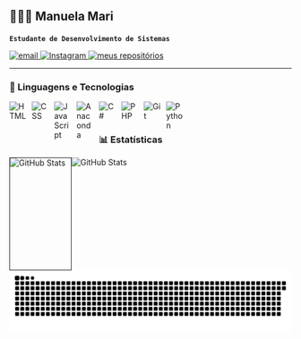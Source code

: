 ## 👩🏻‍💻 Manuela Mari

**`Estudante de Desenvolvimento de Sistemas`**

<p align="left">
    <a href="https://mail.google.com/mail/u/0/?tab=rm&ogbl#inbox">
        <img 
            alt="email" 
            title="Contate-me" 
            src="https://custom-icon-badges.demolab.com/badge/-manuelamarikato@gmail.com-ff9ed0?style=for-the-badge&logo=mention&logoColor=black"
        />
    </a>
    <a href="https://www.instagram.com/manuela.kato/">
        <img 
            alt="Instagram" 
            title="Instagram" 
            src="https://custom-icon-badges.demolab.com/badge/-instagram-ffb6dc?style=for-the-badge&logoColor=black&logo=instagram"
        />
    </a>
    <a href="https://github.com/ManuMariKato?tab=repositories">
        <img 
            alt="meus repositórios" 
            title="Repositórios de Manuela Mari" 
            src="https://custom-icon-badges.demolab.com/badge/-My%20Repos-ffd4ea?style=for-the-badge&logoColor=black&logo=repo"
        />
    </a> 
</p>

---

### 🤖 Linguagens e Tecnologias

<img 
    align="left" 
    alt="HTML"
    title="HTML" 
    width="30px" 
    style="padding-right: 10px;" 
    src="https://cdn.jsdelivr.net/gh/devicons/devicon@latest/icons/html5/html5-original.svg" 
/>
<img 
    align="left" 
    alt="CSS" 
    title="CSS"
    width="30px" 
    style="padding-right: 10px;" 
    src="https://cdn.jsdelivr.net/gh/devicons/devicon@latest/icons/css3/css3-original.svg" 
/>
<img 
    align="left" 
    alt="JavaScript" 
    title="JavaScript"
    width="30px" 
    style="padding-right: 10px;" 
    src="https://cdn.jsdelivr.net/gh/devicons/devicon@latest/icons/javascript/javascript-original.svg" 
/>
<img 
    align="left" 
    alt="Anaconda"
    title="Anaconda" 
    width="30px" 
    style="padding-right: 10px;" 
    src="https://cdn.jsdelivr.net/gh/devicons/devicon@latest/icons/anaconda/anaconda-original.svg"
/>
<img 
    align="left" 
    alt="C#" 
    title="C#"
    width="30px" 
    style="padding-right: 10px;" 
    src="https://cdn.jsdelivr.net/gh/devicons/devicon@latest/icons/csharp/csharp-original.svg"
/>
<img 
    align="left" 
    alt="PHP" 
    title="PHP"
    width="30px" 
    style="padding-right: 10px;" 
    src="https://cdn.jsdelivr.net/gh/devicons/devicon@latest/icons/php/php-original.svg" 
/>
<img 
    align="left" 
    alt="Git" 
    title="Git"
    width="30px" 
    style="padding-right: 10px;" 
    src="https://cdn.jsdelivr.net/gh/devicons/devicon@latest/icons/git/git-original.svg" 
/>
<img 
    align="left" 
    alt="Python" 
    title="Python"
    width="30px" 
    style="padding-right: 10px;" 
    src="https://cdn.jsdelivr.net/gh/devicons/devicon@latest/icons/python/python-original.svg" 
/>

<br/>
<br/>

### 📊 Estatísticas

<p>
  <img 
    align="left" 
    alt="GitHub Stats" 
    height="200" 
    style="padding-right: 10px;" 
    border= "1px solid #e50072;"
    src="https://github-readme-stats.vercel.app/api?username=ManuMariKato&show_icons=true&theme=tokyonight&include_all_commits=true&locale=pt-br" 
  />

<img 
      align="left" 
      alt="GitHub Stats" 
      height="200" 
      src="https://github-readme-stats.vercel.app/api/top-langs/?username=ManuMariKato&theme=tokyonight&layout=compact&custom_title=Tecnologias&langs_count=9" 
  />

</p>
<!--Cobrinha-->
<picture align="center">
  <source media="(prefers-color-scheme: dark)" srcset="https://raw.githubusercontent.com/ManuMariKato/ManuMariKato/output/github-contribution-grid-snake-dark.svg">
  <source media="(prefers-color-scheme: light)" srcset="https://raw.githubusercontent.com/ManuMariKato/ManuMariKato/output/github-contribution-grid-snake-dark.svg">
  <img align="center" alt="github contribution grid snake animation" src="https://raw.githubusercontent.com/ManuMariKato/ManuMariKato/output/github-contribution-grid-snake.svg">
</picture>
